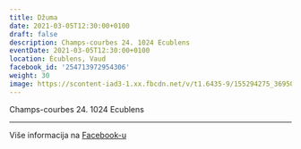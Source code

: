 ```yaml
---
title: Džuma
date: 2021-03-05T12:30:00+0100
draft: false
description: Champs-courbes 24. 1024 Ecublens
eventDate: 2021-03-05T12:30:00+0100
location: Écublens, Vaud
facebook_id: '254713972954306'
weight: 30
image: https://scontent-iad3-1.xx.fbcdn.net/v/t1.6435-9/155294275_3695079563921169_4909597834044538694_n.jpg?_nc_cat=101&ccb=1-7&_nc_sid=9e60e4&_nc_ohc=eK1R8a0upB4Q7kNvwHxNLWN&_nc_oc=Adky-B8rgBQnKPAheMF3DtuQi-CZHbiFhtJYHrwj4oV-W8iX6FrA2HpA6NwjsGfiSgc&_nc_zt=23&_nc_ht=scontent-iad3-1.xx&edm=ABTKTjYEAAAA&_nc_gid=8JEz0c1ozwlgxetBmzMypQ&oh=00_AfZGJJL1HpqAPlU1HnowsT7Pk1p9QFIQgO8sE6CB4QWejg&oe=68F9825B
---
```


Champs-courbes 24. 1024 Ecublens

---

Više informacija na [Facebook-u](https://facebook.com/events/254713972954306)